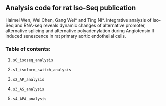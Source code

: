## Analysis code for rat Iso-Seq publication

Haimei Wen, Wei Chen, Gang Wei* and Ting Ni*. Integrative analysis of Iso-Seq and RNA-seq reveals dynamic changes of alternative promoter, alternative splicing and alternative polyadenylation during Angiotensin II induced senescence in rat primary aortic endothelial cells.


### Table of contents:

1. `s0_isoseq_analysis`

2. `s1_isoform_switch_analysis`

3. `s2_AP_analysis`

4. `s3_AS_analysis`

5. `s4_APA_analysis`